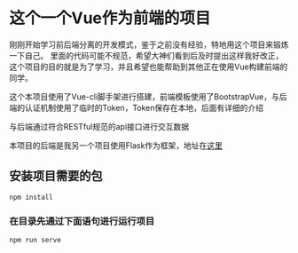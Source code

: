 # 这个一个Vue作为前端的项目

 刚刚开始学习前后端分离的开发模式，鉴于之前没有经验，特地用这个项目来锻炼一下自己。 里面的代码可能不规范，希望大神们看到后及时提出这样我好改正，这个项目的目的就是为了学习，并且希望也能帮助到其他正在使用Vue构建前端的同学。 

这个本项目使用了Vue-cli脚手架进行搭建，前端模板使用了BootstrapVue，与后端的认证机制使用了临时的Token，Token保存在本地，后面有详细的介绍



与后端通过符合RESTful规范的api接口进行交互数据

本项目的后端是我另一个项目使用Flask作为框架，地址在[这里](https://github.com/WRAllen/FlaskRESTful)

## 安装项目需要的包
```
npm install
```

### 在目录先通过下面语句进行运行项目
```
npm run serve
```





